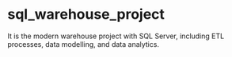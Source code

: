 # sql_warehouse_project
It is the modern warehouse project with SQL Server, including ETL processes, data modelling, and data analytics.
